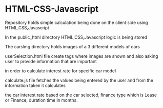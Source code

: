 # HTML-CSS-Javascript


Repository holds simple calculation being done on the client side using HTML,CSS,Javascript

In the public_html directory HTML,CSS,Javascript logic is being stored

The carsImg directory holds images of a 3 different models of cars

userSelection.html file create tags where images are shown and also asking user to provide information that are important 
 
in order to calculate interest rate for specific car model 

calculate.js file fetches the values being entered by the user and from the information taken it calculates 

the car interest rate based on the car selected, finance type which is Lease or Finance, duration time in months.

